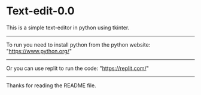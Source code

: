 # Text-edit-0.0
This is a simple text-editor in python using tkinter.
_______________________________________
To run you need to install python from the python website: "https://www.python.org/"
______________________________________
Or you can use replit to run the code: "https://replit.com/"
______________________________________
Thanks for reading the README file.

